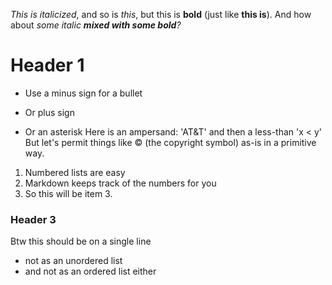 *This is italicized*, and so is _this_, but this is __bold__ (just like **this is**).
And how about *some italic __mixed with some bold__?*
# Header 1
- Use a minus sign for a bullet
+ Or plus sign
* Or an asterisk
Here is an ampersand: 'AT&T'
and then a less-than 'x < y'
But let's permit things like &copy; (the copyright symbol) as-is in a primitive way.
1. Numbered lists are easy
1. Markdown keeps track of the numbers for you
7. So this will be item 3.
### Header 3 ###
Btw this should be on a single line
- not as an unordered list
- and not as an ordered list either